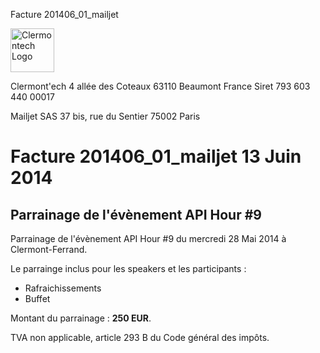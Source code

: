 <p class="invoice-number">Facture 201406_01_mailjet</p>

<img class="left" width="70px" src="http://clermontech.org/images/clermontech_logo_200px.png" alt="Clermontech Logo" />

<p class="address-us">
<span class="address-title">Clermont'ech</span>
<span class="address-street">4 allée des Coteaux</span>
<span class="address-city">63110 Beaumont</span>
<span class="address-country">France</span>
<span class="address-extra">Siret 793 603 440 00017</span>
</p>

<p class="address-client">
<span class="address-title">Mailjet SAS</span>
<span class="address-street">37 bis, rue du Sentier</span>
<span class="address-city">75002 Paris</span>
</p>

<h1 class="invoice-title">
Facture 201406_01_mailjet 13 Juin 2014
</h1>


## Parrainage de l'évènement API Hour #9

Parrainage de l'évènement API Hour #9 du mercredi 28 Mai 2014 à
Clermont-Ferrand.

Le parrainge inclus pour les speakers et les participants :

* Rafraichissements 
* Buffet

Montant du parrainage : **250 EUR**.

TVA non applicable, article 293 B du Code général des impôts.
